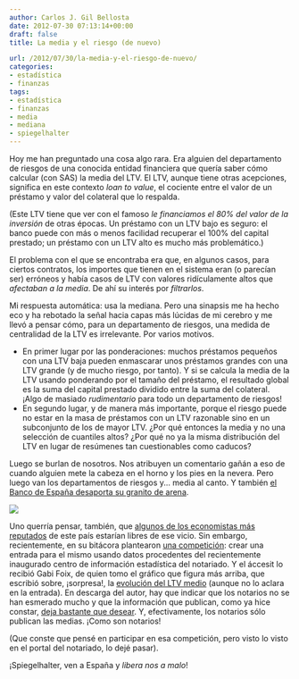 ```yaml
---
author: Carlos J. Gil Bellosta
date: 2012-07-30 07:13:14+00:00
draft: false
title: La media y el riesgo (de nuevo)

url: /2012/07/30/la-media-y-el-riesgo-de-nuevo/
categories:
- estadística
- finanzas
tags:
- estadística
- finanzas
- media
- mediana
- spiegelhalter
---
```


Hoy me han preguntado una cosa algo rara. Era alguien del departamento de riesgos de una conocida entidad financiera que quería saber cómo calcular (con SAS) la media del LTV. El LTV, aunque tiene otras acepciones, significa en este contexto _loan to value_, el cociente entre el valor de un préstamo y valor del colateral que lo respalda.

(Este LTV tiene que ver con el famoso _le financiamos el 80% del valor de la inversión_ de otras épocas. Un préstamo con un LTV bajo es seguro: el banco puede con más o menos facilidad recuperar el 100% del capital prestado; un préstamo con un LTV alto es mucho más problemático.)

El problema con el que se encontraba era que, en algunos casos, para ciertos contratos, los importes que tienen en el sistema eran (o parecían ser) erróneos y había casos de LTV con valores ridículamente altos que _afectaban a la media_. De ahí su interés por _filtrarlos_.

Mi respuesta automática: usa la mediana. Pero una sinapsis me ha hecho eco y ha rebotado la señal hacia capas más lúcidas de mi cerebro y me llevó a pensar cómo, para un departamento de riesgos, una medida de centralidad de la LTV es irrelevante. Por varios motivos.

* En primer lugar por las ponderaciones: muchos préstamos pequeños con una LTV baja pueden enmascarar unos préstamos grandes con una LTV grande (y de mucho riesgo, por tanto). Y si se calcula la media de la LTV usando ponderando por el tamaño del préstamo, el resultado global es la suma del capital prestado dividido entre la suma del colateral. ¡Algo de masiado _rudimentario_ para todo un departamento de riesgos!
* En segundo lugar, y de manera más importante, porque el riesgo puede no estar en la masa de préstamos con un LTV razonable sino en un subconjunto de los de mayor LTV. ¿Por qué entonces la media y no una selección de cuantiles altos? ¿Por qué no ya la misma distribución del LTV en lugar de resúmenes tan cuestionables como caducos?

Luego se burlan de nosotros. Nos atribuyen un comentario gañán a eso de cuando alguien mete la cabeza en el horno y los pies en la nevera. Pero luego van los departamentos de riesgos y... media al canto. Y también [el Banco de España desaporta su granito de arena](http://www.datanalytics.com/2012/06/12/por-que-me-quejo-del-banco-de-espana/).

[![](/wp-uploads/2012/07/neg18.png#center)
](/wp-uploads/2012/07/neg18.png#center)

Uno querría pensar, también, que [algunos de los economistas más reputados](http://www.fedeablogs.net/economia/) de este país estarían libres de ese vicio. Sin embargo, recientemente, en su bitácora plantearon [una competición](http://www.fedeablogs.net/economia/?p=23735): crear una entrada para el mismo usando datos procedentes del recientemente inaugurado centro de información estadística del notariado. Y el áccesit lo recibió Gabi Foix, de quien tomo el gráfico que figura más arriba, que escribió sobre, ¡sorpresa!, la [evolución del LTV medio](http://www.fedeablogs.net/economia/?p=23641) (aunque no lo aclara en la entrada). En descarga del autor, hay que indicar que los notarios no se han esmerado mucho y que la información que publican, como ya hice constar, [deja bastante que desear](http://www.datanalytics.com/2012/07/11/otra-oximoron-notarios-y-estadisticas/). Y, efectivamente, los notarios sólo publican las medias. ¡Como son notarios!

(Que conste que pensé en participar en esa competición, pero visto lo visto en el portal del notariado, lo dejé pasar).

¡Spiegelhalter, ven a España y _libera nos a malo_!
